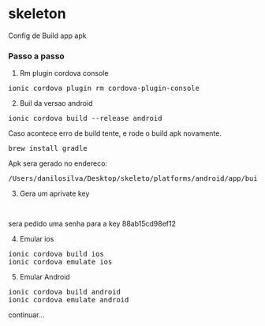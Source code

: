 # skeleton 

Config de Build app apk

### Passo a passo

1. Rm plugin cordova console

<pre>
ionic cordova plugin rm cordova-plugin-console
</pre>
2. Buil da versao android

<pre>
ionic cordova build --release android
</pre>

Caso acontece erro de build tente, e rode o build apk novamente.
<pre>
brew install gradle
</pre>

Apk sera gerado no endereco:
<pre>
/Users/danilosilva/Desktop/skeleto/platforms/android/app/build/outputs/apk/release/app-release-unsigned.apk
</pre>

3. Gera um aprivate key
<pre>

</pre>

sera pedido uma senha para a key
88ab15cd98ef12

4. Emular ios
<pre>
ionic cordova build ios
ionic cordova emulate ios
</pre>

5. Emular Android
<pre>
ionic cordova build android
ionic cordova emulate android
</pre>

continuar...
